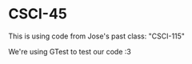 # CSCI-45
This is using code from Jose's past class: "CSCI-115"

We're using GTest to test our code :3
